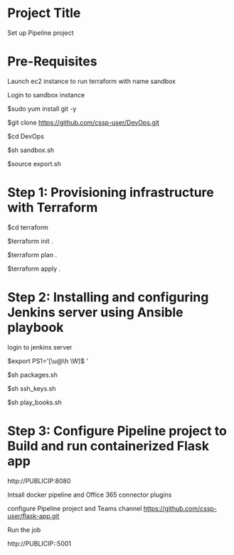 # Project Title
Set up Pipeline project

# Pre-Requisites

Launch ec2 instance to run terraform with name sandbox

Login to sandbox instance

$sudo yum install git -y 

$git clone https://github.com/cssp-user/DevOps.git

$cd DevOps

$sh sandbox.sh

$source export.sh


# Step 1: Provisioning infrastructure with Terraform
$cd terraform

$terraform init .

$terraform plan .

$terraform apply .

# Step 2: Installing and configuring Jenkins server using Ansible playbook
login to jenkins server

$export PS1='[\u@\h \W]\$ ' 

$sh packages.sh

$sh ssh_keys.sh

$sh play_books.sh


# Step 3: Configure Pipeline project to Build and run containerized Flask app
http://PUBLICIP:8080

Intsall docker pipeline and Office 365 connector plugins

configure Pipeline project and Teams channel
https://github.com/cssp-user/flask-app.git

Run the job 

http://PUBLICIP::5001





